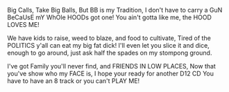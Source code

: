 Big Calls, Take Big Balls, But BB is my Tradition,
I don't have to carry a GuN BeCaUsE mY WhOle HOODs got one!
You ain't gotta like me, the HOOD LOVES ME!

We have kids to raise, weed to blaze, and food to cultivate,
Tired of the POLITICS y'all can eat my big fat dick!
I'll even let you slice it and dice, enough to go around, just ask half the spades on my stompong ground.

I've got Family you'll never find, and FRIENDS IN LOW PLACES,
Now that you've show who my FACE is, I hope your ready for another D12 CD
You have to have an 8 track or you can't PLAY ME!
